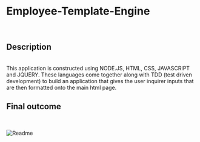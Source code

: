 # Employee-Template-Engine
<br />
<h2>Description</h2>
<br />
This application is constructed using NODE.JS, HTML, CSS, JAVASCRIPT and JQUERY. These languages come together along with TDD (test driven development) to build an application that gives the user inquirer inputs that are then formatted onto the main html page.
<br />
<h2>Final outcome</h2>
<br />

![Readme](https://user-images.githubusercontent.com/62285850/97822164-dcacb680-1cef-11eb-877e-204fd15db681.PNG)
